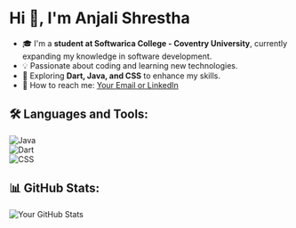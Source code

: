 # Hi 👋, I'm Anjali Shrestha  
- 🎓 I'm a **student at Softwarica College - Coventry University**, currently expanding my knowledge in software development.  
- 💡 Passionate about coding and learning new technologies.  
- 🌱 Exploring **Dart, Java, and CSS** to enhance my skills.  
- 📧 How to reach me: [Your Email or LinkedIn](#)  

## 🛠 Languages and Tools:  
![Java](https://img.shields.io/badge/Java-ED8B00?style=for-the-badge&logo=java&logoColor=white)  
![Dart](https://img.shields.io/badge/Dart-0175C2?style=for-the-badge&logo=dart&logoColor=white)  
![CSS](https://img.shields.io/badge/CSS-239120?style=for-the-badge&logo=css3&logoColor=white)  

## 📊 GitHub Stats:  
![Your GitHub Stats](https://github-readme-stats.vercel.app/api?username=anjali7969&show_icons=true&theme=dark)  
